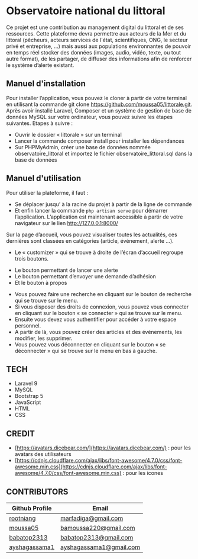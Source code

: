 # Observatoire national du littoral
Ce projet est une contribution au management digital du littoral et de ses ressources. Cette plateforme
devra permettre aux acteurs de la Mer et du littoral (pêcheurs, acteurs services de l'état,
scientifiques, ONG, le secteur privé et entreprise, ...) mais aussi aux populations environnantes de
pouvoir en temps réel stocker des données (images, audio, vidéo, texte, ou tout autre format), de les
partager, de diffuser des informations afin de renforcer le système d’alerte existant.

## Manuel d'installation

Pour installer l’application, vous pouvez le cloner à partir de votre terminal en utilisant la commande git clone https://github.com/moussa05/littorale.git. Après avoir installé Laravel, Composer et un système de gestion de base de données MySQL sur votre ordinateur, vous pouvez suivre les étapes suivantes.
Etapes à suivre : 
* Ouvrir le dossier « littorale »  sur un terminal
* Lancer la commande composer install  pour installer les dépendances
* Sur PHPMyAdmin, créer une base de données nommée observatoire_littoral et importez le fichier observatoire_littoral.sql dans la base de données  


## Manuel d'utilisation

Pour utiliser la plateforme, il faut :
* Se déplacer jusqu’ à la racine du projet à partir de la ligne de commande
* Et enfin lancer la commande `php artisan serve` pour démarrer l’application.
L’application est maintenant accessible à partir de votre navigateur sur le lien http://127.0.0.1:8000/

Sur la page d’accueil, vous pouvez visualiser toutes les actualités, ces dernières sont classées en catégories (article, événement, alerte …).
* Le « customizer » qui se trouve à droite de l’écran d’accueil regroupe trois boutons. 
- Le bouton permettant de lancer une alerte
- Le bouton permettant d’envoyer une demande d’adhésion
- Et le bouton à propos
* Vous pouvez faire une recherche en cliquant sur le bouton de recherche qui se trouve sur le menu.
* Si vous disposer des droits de connexion, vous pouvez vous connecter en cliquant sur le bouton « se connecter » qui se trouve sur le menu. 
* Ensuite vous devez vous authentifier pour accéder à votre espace personnel.
* A partir de là, vous pouvez créer des articles et des événements, les modifier, les supprimer.
* Vous pouvez vous déconnecter en cliquant sur le bouton « se déconnecter » qui se trouve sur le menu en bas à gauche. 



## TECH

* Laravel 9
* MySQL
* Bootstrap 5 
* JavaScript
* HTML
* CSS


## CREDIT
* [https://avatars.dicebear.com/](https://avatars.dicebear.com/) : pour les avatars des utilisateurs
* [https://cdnjs.cloudflare.com/ajax/libs/font-awesome/4.7.0/css/font-awesome.min.css](https://cdnjs.cloudflare.com/ajax/libs/font-awesome/4.7.0/css/font-awesome.min.css) : pour les icones

## CONTRIBUTORS
|Github Profile|Email|     
|----|-----|
|[rootniang](https://github.com/rootniang)|marfadiga@gmail.com|
|[moussa05](https://github.com/moussa05)|bamoussa220@gmail.com|
|[babatop2313](https://github.com/babatop2313)|babatop2313@gmail.com|
|[ayshagassama1](https://github.com/ayshagassama1)|ayshagassama1@gmail.com|


